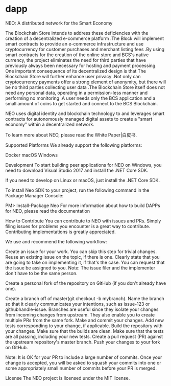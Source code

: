 # dapp
NEO: A distributed network for the Smart Economy

The Blockchain Store intends to address these deficiencies with the creation of a
decentralized e-commerce platform .The Block will implement smart contracts to provide an
e-commerce infrastructure and use cryptocurrency for customer purchases and merchant
listing fees .By using smart contracts for the creation of the online store and BCS's native
currency, the project eliminates the need for third parties that have previously always been
necessary for hosting and payment processing.
One important consequence of its decentralized design is that The Blockchain Store
will further enhance user privacy .Not only can cryptocurrency payments offer a strong
element of anonymity, but there will be no third parties collecting user data .The Blockchain
Store itself does not need any personal data, operating in a permission-less manner and
performing no monitoring .A user needs only the BCS application and a small amount of
coins to get started and connect to the BCS Blockchain.

NEO uses digital identity and blockchain technology to  and leverages smart contracts for autonomously managed digital assets to create a "smart economy" within a decentralized network.

To learn more about NEO, please read the White Paper|白皮书.

Supported Platforms
We already support the following platforms:

Docker
macOS
Windows

Development
To start building peer applications for NEO on Windows, you need to download Visual Studio 2017 and install the .NET Core SDK.

If you need to develop on Linux or macOS, just install the .NET Core SDK.

To install Neo SDK to your project, run the following command in the Package Manager Console:

PM> Install-Package Neo
For more information about how to build DAPPs for NEO, please read the documentation

How to Contribute
You can contribute to NEO with issues and PRs. Simply filing issues for problems you encounter is a great way to contribute. Contributing implementations is greatly appreciated.

We use and recommend the following workflow:

Create an issue for your work.
You can skip this step for trivial changes.
Reuse an existing issue on the topic, if there is one.
Clearly state that you are going to take on implementing it, if that's the case. You can request that the issue be assigned to you. Note: The issue filer and the implementer don't have to be the same person.

Create a personal fork of the repository on GitHub (if you don't already have one).

Create a branch off of master(git checkout -b mybranch).
Name the branch so that it clearly communicates your intentions, such as issue-123 or githubhandle-issue.
Branches are useful since they isolate your changes from incoming changes from upstream. They also enable you to create multiple PRs from the same fork.
Make and commit your changes.
Add new tests corresponding to your change, if applicable.
Build the repository with your changes.
Make sure that the builds are clean.
Make sure that the tests are all passing, including your new tests.
Create a pull request (PR) against the upstream repository's master branch.
Push your changes to your fork on GitHub.

Note: It is OK for your PR to include a large number of commits. Once your change is accepted, you will be asked to squash your commits into one or some appropriately small number of commits before your PR is merged.

License
The NEO project is licensed under the MIT license.
<!--stackedit_data:
eyJoaXN0b3J5IjpbNTA2MjIzOTg0XX0=
-->